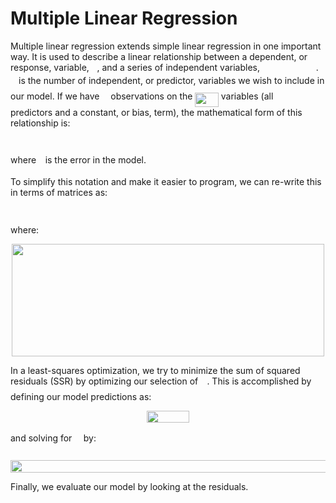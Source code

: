 # Multiple Linear Regression

Multiple linear regression extends simple linear regression in one important way. It is used to describe a linear relationship between a dependent, or response, variable, <img src="/multiple_linear_regression/tex/deceeaf6940a8c7a5a02373728002b0f.svg?invert_in_darkmode&sanitize=true" align=middle width=8.649225749999989pt height=14.15524440000002pt/>, and a series of independent variables, <img src="/multiple_linear_regression/tex/d7a31b451b4a0fbe537a3769cd982ce8.svg?invert_in_darkmode&sanitize=true" align=middle width=85.81623434999999pt height=14.15524440000002pt/>. <img src="/multiple_linear_regression/tex/63bb9849783d01d91403bc9a5fea12a2.svg?invert_in_darkmode&sanitize=true" align=middle width=9.075367949999992pt height=22.831056599999986pt/> is the number of independent, or predictor, variables we wish to include in our model. If we have <img src="/multiple_linear_regression/tex/55a049b8f161ae7cfeb0197d75aff967.svg?invert_in_darkmode&sanitize=true" align=middle width=9.86687624999999pt height=14.15524440000002pt/> observations on the <img src="/multiple_linear_regression/tex/6b44835ef9c9df90c1ab13fe002f5bf9.svg?invert_in_darkmode&sanitize=true" align=middle width=37.38576269999999pt height=22.831056599999986pt/> variables (all <img src="/multiple_linear_regression/tex/63bb9849783d01d91403bc9a5fea12a2.svg?invert_in_darkmode&sanitize=true" align=middle width=9.075367949999992pt height=22.831056599999986pt/> predictors and a constant, or bias, term), the mathematical form of this relationship is:

<p align="center"><img src="/multiple_linear_regression/tex/0b6076c5abd2841ddecdca7a841ac144.svg?invert_in_darkmode&sanitize=true" align=middle width=388.39235325pt height=14.611878599999999pt/></p>

where <img src="/multiple_linear_regression/tex/7ccca27b5ccc533a2dd72dc6fa28ed84.svg?invert_in_darkmode&sanitize=true" align=middle width=6.672392099999992pt height=14.15524440000002pt/> is the error in the model.

To simplify this notation and make it easier to program, we can re-write this in terms of matrices as:
<p align="center"><img src="/multiple_linear_regression/tex/80781d4d815cdeee671e61d20352f026.svg?invert_in_darkmode&sanitize=true" align=middle width=95.25057795pt height=14.611878599999999pt/></p>
 where:
<p align="center"><img src="/multiple_linear_regression/tex/8219ed81c855893948bfdab2cf0da1b2.svg?invert_in_darkmode&sanitize=true" align=middle width=500.96855819999996pt height=179.71811714999998pt/></p>

In a least-squares optimization, we try to minimize the sum of squared residuals (SSR) by optimizing our selection of <img src="/multiple_linear_regression/tex/885c729678a69db7f085b75c99d92ae2.svg?invert_in_darkmode&sanitize=true" align=middle width=10.16555099999999pt height=22.831056599999986pt/>. This is accomplished by defining our model predictions as:
<p align="center"><img src="/multiple_linear_regression/tex/96e54dbe17640f2cd935fbe6e9ca8852.svg?invert_in_darkmode&sanitize=true" align=middle width=68.8837446pt height=18.9497979pt/></p>
and solving for <img src="/multiple_linear_regression/tex/2012e6a4e80d4d65bda472f3676c43ec.svg?invert_in_darkmode&sanitize=true" align=middle width=10.562281949999988pt height=31.50689519999998pt/> by:
<p align="center"><img src="/multiple_linear_regression/tex/426e28715c4e82b130c4f1b6d169db10.svg?invert_in_darkmode&sanitize=true" align=middle width=583.7102155499999pt height=19.8630366pt/></p>
Finally, we evaluate our model by looking at the residuals.
<p align="center"><img src="/multiple_linear_regression/tex/e7e1fce898b1583cb28cc71db94ffdd5.svg?invert_in_darkmode&sanitize=true" align=middle width=0.0pt height=0.0pt/></p>


